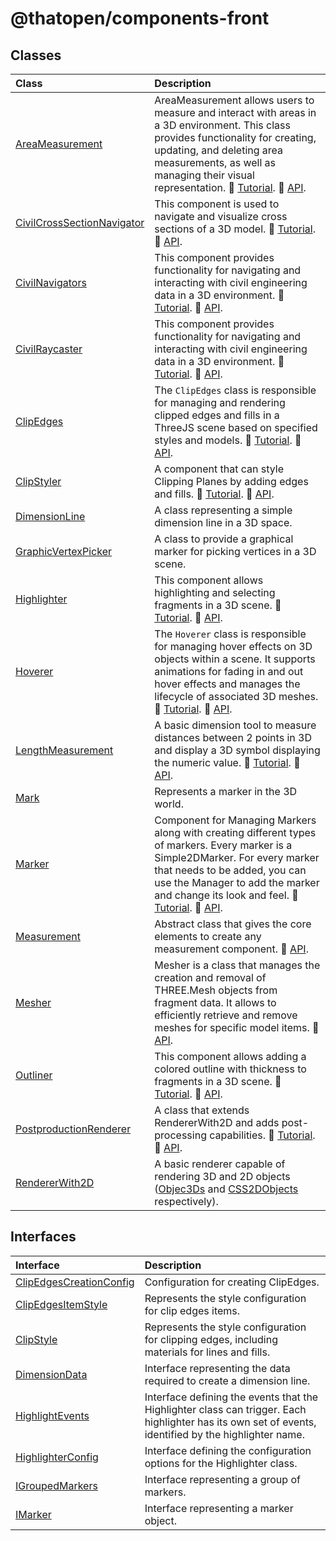# @thatopen/components-front

## Classes

| Class | Description |
| :------ | :------ |
| [AreaMeasurement](classes/AreaMeasurement.md) | AreaMeasurement allows users to measure and interact with areas in a 3D environment. This class provides functionality for creating, updating, and deleting area measurements, as well as managing their visual representation. 📕 [Tutorial](https://docs.thatopen.com/Tutorials/Components/Front/AreaMeasurement). 📘 [API](https://docs.thatopen.com/api/@thatopen/components-front/classes/AreaMeasurement). |
| [CivilCrossSectionNavigator](classes/CivilCrossSectionNavigator.md) | This component is used to navigate and visualize cross sections of a 3D model. 📕 [Tutorial](https://docs.thatopen.com/Tutorials/Components/Front/CivilNavigators). 📘 [API](https://docs.thatopen.com/api/@thatopen/components-front/classes/CivilCrossSectionNavigator). |
| [CivilNavigators](classes/CivilNavigators.md) | This component provides functionality for navigating and interacting with civil engineering data in a 3D environment. 📕 [Tutorial](https://docs.thatopen.com/Tutorials/Components/Front/CivilNavigators). 📘 [API](https://docs.thatopen.com/api/@thatopen/components-front/classes/CivilNavigators). |
| [CivilRaycaster](classes/CivilRaycaster.md) | This component provides functionality for navigating and interacting with civil engineering data in a 3D environment. 📕 [Tutorial](https://docs.thatopen.com/Tutorials/Components/Front/CivilNavigators). 📘 [API](https://docs.thatopen.com/api/@thatopen/components-front/classes/CivilRaycaster). |
| [ClipEdges](classes/ClipEdges.md) | The `ClipEdges` class is responsible for managing and rendering clipped edges and fills in a ThreeJS scene based on specified styles and models. 📕 [Tutorial](https://docs.thatopen.com/Tutorials/Components/Front/ClipStyler). 📘 [API](https://docs.thatopen.com/api/@thatopen/components-front/classes/ClipEdges). |
| [ClipStyler](classes/ClipStyler.md) | A component that can style Clipping Planes by adding edges and fills. 📕 [Tutorial](https://docs.thatopen.com/Tutorials/Components/Front/ClipStyler). 📘 [API](https://docs.thatopen.com/api/@thatopen/components-front/classes/ClipStyler). |
| [DimensionLine](classes/DimensionLine.md) | A class representing a simple dimension line in a 3D space. |
| [GraphicVertexPicker](classes/GraphicVertexPicker.md) | A class to provide a graphical marker for picking vertices in a 3D scene. |
| [Highlighter](classes/Highlighter.md) | This component allows highlighting and selecting fragments in a 3D scene. 📕 [Tutorial](https://docs.thatopen.com/Tutorials/Components/Front/Highlighter). 📘 [API](https://docs.thatopen.com/api/@thatopen/components-front/classes/Highlighter). |
| [Hoverer](classes/Hoverer.md) | The `Hoverer` class is responsible for managing hover effects on 3D objects within a scene. It supports animations for fading in and out hover effects and manages the lifecycle of associated 3D meshes. 📕 [Tutorial](https://docs.thatopen.com/Tutorials/Components/Front/Hoverer). 📘 [API](https://docs.thatopen.com/api/@thatopen/components-front/classes/Hoverer). |
| [LengthMeasurement](classes/LengthMeasurement.md) | A basic dimension tool to measure distances between 2 points in 3D and display a 3D symbol displaying the numeric value. 📕 [Tutorial](https://docs.thatopen.com/Tutorials/Components/Front/LengthMeasurement). 📘 [API](https://docs.thatopen.com/api/@thatopen/components-front/classes/LengthMeasurement). |
| [Mark](classes/Mark.md) | Represents a marker in the 3D world. |
| [Marker](classes/Marker.md) | Component for Managing Markers along with creating different types of markers. Every marker is a Simple2DMarker. For every marker that needs to be added, you can use the Manager to add the marker and change its look and feel. 📕 [Tutorial](https://docs.thatopen.com/Tutorials/Components/Front/Marker). 📘 [API](https://docs.thatopen.com/api/@thatopen/components-front/classes/Marker). |
| [Measurement](classes/Measurement.md) | Abstract class that gives the core elements to create any measurement component. 📘 [API](https://docs.thatopen.com/api/@thatopen/components-front/classes/Measurement). |
| [Mesher](classes/Mesher.md) | Mesher is a class that manages the creation and removal of THREE.Mesh objects from fragment data. It allows to efficiently retrieve and remove meshes for specific model items. 📘 [API](https://docs.thatopen.com/api/@thatopen/components-front/classes/Mesher). |
| [Outliner](classes/Outliner.md) | This component allows adding a colored outline with thickness to fragments in a 3D scene. 📕 [Tutorial](https://docs.thatopen.com/Tutorials/Components/Front/Outliner). 📘 [API](https://docs.thatopen.com/api/@thatopen/components-front/classes/Outliner). |
| [PostproductionRenderer](classes/PostproductionRenderer.md) | A class that extends RendererWith2D and adds post-processing capabilities. 📕 [Tutorial](https://docs.thatopen.com/Tutorials/Components/Front/PostproductionRenderer). 📘 [API](https://docs.thatopen.com/api/@thatopen/components-front/classes/PostproductionRenderer). |
| [RendererWith2D](classes/RendererWith2D.md) | A basic renderer capable of rendering 3D and 2D objects ([Objec3Ds](https://threejs.org/docs/#api/en/core/Object3D) and [CSS2DObjects](https://threejs.org/docs/#examples/en/renderers/CSS2DRenderer) respectively). |

## Interfaces

| Interface | Description |
| :------ | :------ |
| [ClipEdgesCreationConfig](interfaces/ClipEdgesCreationConfig.md) | Configuration for creating ClipEdges. |
| [ClipEdgesItemStyle](interfaces/ClipEdgesItemStyle.md) | Represents the style configuration for clip edges items. |
| [ClipStyle](interfaces/ClipStyle.md) | Represents the style configuration for clipping edges, including materials for lines and fills. |
| [DimensionData](interfaces/DimensionData.md) | Interface representing the data required to create a dimension line. |
| [HighlightEvents](interfaces/HighlightEvents.md) | Interface defining the events that the Highlighter class can trigger. Each highlighter has its own set of events, identified by the highlighter name. |
| [HighlighterConfig](interfaces/HighlighterConfig.md) | Interface defining the configuration options for the Highlighter class. |
| [IGroupedMarkers](interfaces/IGroupedMarkers.md) | Interface representing a group of markers. |
| [IMarker](interfaces/IMarker.md) | Interface representing a marker object. |
